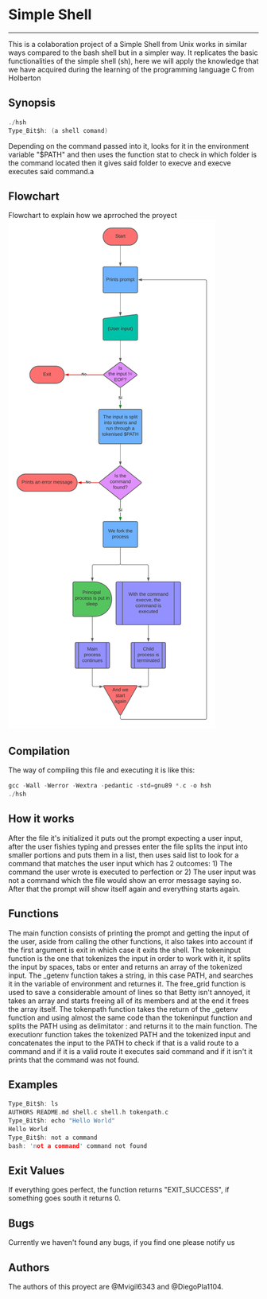 # Simple Shell
***
This is a colaboration project of a Simple Shell from Unix works in similar ways compared to the bash shell but in a simpler way. It replicates the basic functionalities of the simple shell (sh), here we will apply the knowledge that we have acquired during the learning of the programming language C from Holberton

## Synopsis
```C
./hsh
Type_Bit$h: (a shell comand)
```

Depending on the command passed into it, looks for it in the environment variable "$PATH" and then uses the function stat to check in which folder is the command located then it gives said folder to execve and execve executes said command.a

## Flowchart

Flowchart to explain how we aprroched the proyect
![Screeshot](/docs/images/Flowchart_Simple_Shell.png)

## Compilation

The way of compiling this file and executing it is like this:
```C
gcc -Wall -Werror -Wextra -pedantic -std=gnu89 *.c -o hsh
./hsh
```

## How it works

After the file it's initialized it puts out the prompt expecting a user input, after the user fishies typing and presses enter the file splits the input into smaller portions and puts them in a list, then uses said list to look for a command that matches the user input which has 2 outcomes: 1) The command the user wrote is executed to perfection or 2) The user input was not a command which the file would show an error message saying so. After that the prompt will show itself again and everything starts again.

## Functions

The main function consists of printing the prompt and getting the input of the user, aside from calling the other functions, it also takes into account if the first argument is exit in which case it exits the shell.
The tokeninput function is the one that tokenizes the input in order to work with it, it splits the input by spaces, tabs or enter and returns an array of the tokenized input.
The _getenv function takes a string, in this case PATH, and searches it in the variable of environment and returnes it.
The free_grid function is used to save a considerable amount of lines so that Betty isn't annoyed, it takes an array and starts freeing all of its members and at the end it frees the array itself.
The tokenpath function takes the return of the _getenv function and using almost the same code than the tokeninput function and splits the PATH using as delimitator : and returns it to the main function.
The executionr function takes the tokenized PATH and the tokenized input and concatenates the input to the PATH to check if that is a valid route to a command and if it is a valid route it executes said command and if it isn't it prints that the command was not found.

## Examples

```C
Type_Bit$h: ls
AUTHORS README.md shell.c shell.h tokenpath.c
Type_Bit$h: echo "Hello World"
Hello World
Type_Bit$h: not a command
bash: 'not a command' command not found
```

## Exit Values

If everything goes perfect, the function returns "EXIT_SUCCESS", if something goes south it returns 0.

## Bugs

Currently we haven't found any bugs, if you find one please notify us

## Authors

The authors of this proyect are @Mvigil6343 and @DiegoPla1104.
